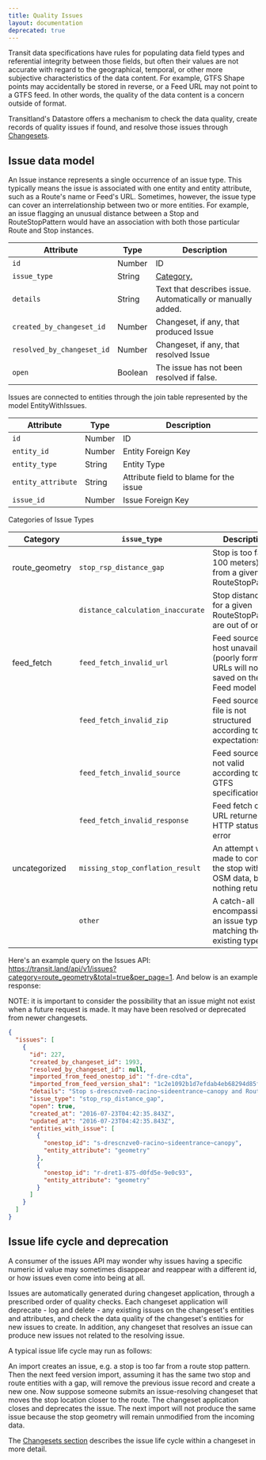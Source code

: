 ```yaml
---
title: Quality Issues
layout: documentation
deprecated: true
---
```


<script src="https://cdn.rawgit.com/knsv/mermaid/0.3.5/dist/mermaid.full.js"></script>

Transit data specifications have rules for populating data field types and referential integrity between those fields,
but often their values are not accurate with regard to the geographical, temporal, or other more subjective characteristics of the data content. For example, GTFS Shape points may accidentally be stored in reverse, or a Feed URL may not point to a GTFS feed. In other words, the quality of the data content is a concern outside of format.

Transitland's Datastore offers a mechanism to check the data quality, create records of quality issues if found, and resolve those issues through [Changesets](changesets.html).


## Issue data model

An Issue instance represents a single occurrence of an issue type. This typically means the issue is
associated with one entity and entity attribute, such as a Route's name or Feed's URL. Sometimes, however, the issue type can cover an interrelationship between two or more entities. For example, an issue flagging an unusual distance between a Stop and RouteStopPattern would have an association with both those particular Route and Stop instances.

| Attribute | Type | Description |
|-----------|------|---------|
| `id`      | Number | ID |
| `issue_type` | String | [Category.](#issue_types) |
| `details` | String | Text that describes issue. Automatically or manually added. |
| `created_by_changeset_id` | Number | Changeset, if any, that produced Issue |
| `resolved_by_changeset_id` | Number | Changeset, if any, that resolved Issue |
| `open` | Boolean | The issue has not been resolved if false. |

Issues are connected to entities through the join table represented by the model EntityWithIssues.

| Attribute | Type | Description |
|-----------|------|---------|
| `id`      | Number | ID |
| `entity_id` | Number | Entity Foreign Key |
| `entity_type` | String | Entity Type |
| `entity_attribute` | String | Attribute field to blame for the issue |
| `issue_id` | Number | Issue Foreign Key |

<a name="issue_types">Categories of Issue Types</a>

| Category | `issue_type` | Description |
|--------|--------------|-------------|
| route_geometry | `stop_rsp_distance_gap` | Stop is too far (> 100 meters) from a given RouteStopPattern |
| | `distance_calculation_inaccurate` | Stop distances for a given RouteStopPattern are out of order |
| feed_fetch | `feed_fetch_invalid_url` | Feed source URL host unavailable (poorly formatted URLs will not be saved on the Feed model ) |
| | `feed_fetch_invalid_zip` | Feed source zip file is not structured according to expectations |
| | `feed_fetch_invalid_source` | Feed source is not valid according to the GTFS specification |
| | `feed_fetch_invalid_response` | Feed fetch on URL returned an HTTP status error |
| uncategorized | `missing_stop_conflation_result` | An attempt was made to conflate the stop with OSM data, but nothing returned. |
| | `other`| A catch-all encompassing an issue type not matching the existing types. |

Here's an example query on the Issues API: https://transit.land/api/v1/issues?category=route_geometry&total=true&per_page=1.
And below is an example response:

NOTE: it is important to consider the possibility that an issue might not exist when a future request is made.
It may have been resolved or deprecated from newer changesets.

```json
{
  "issues": [
    {
      "id": 227,
      "created_by_changeset_id": 1993,
      "resolved_by_changeset_id": null,
      "imported_from_feed_onestop_id": "f-dre-cdta",
      "imported_from_feed_version_sha1": "1c2e1092b1d7efdab4eb68294d85fce8cc08f506",
      "details": "Stop s-drescnzve0-racino~sideentrance~canopy and RouteStopPattern r-dret1-875-d0fd5e-9e0c93 too far apart.",
      "issue_type": "stop_rsp_distance_gap",
      "open": true,
      "created_at": "2016-07-23T04:42:35.843Z",
      "updated_at": "2016-07-23T04:42:35.843Z",
      "entities_with_issue": [
        {
          "onestop_id": "s-drescnzve0-racino~sideentrance~canopy",
          "entity_attribute": "geometry"
        },
        {
          "onestop_id": "r-dret1-875-d0fd5e-9e0c93",
          "entity_attribute": "geometry"
        }
      ]
    }
  ]
}
```

## Issue life cycle and deprecation

A consumer of the issues API may wonder why issues having a specific numeric id value may sometimes disappear and reappear with a different id, or how issues even come into being at all.

Issues are automatically generated during changeset application, through a prescribed order of quality checks. Each changeset application will deprecate - log and delete - any existing issues on the changeset's entities and attributes, and check the data quality of the changeset's entities for new issues to create. In addition, any changeset that resolves an issue can produce new issues not related to the resolving issue.

A typical issue life cycle may run as follows:  

An import creates an issue, e.g. a stop is too far from a route stop pattern. Then the next feed version import, assuming it has the same two stop and route entities with a gap, will remove the previous issue record and create a new one. Now suppose someone submits an issue-resolving changeset that moves the stop location closer to the route. The changeset application closes and deprecates the issue. The next import will not produce the same issue because the stop geometry will remain unmodified from the incoming data.     

The [Changesets section](changesets.html) describes the issue life cycle within a changeset in more detail.
